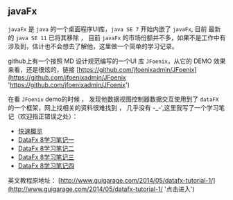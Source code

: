 ## javaFx

`javaFx` 是 `java` 的一个桌面程序UI库，`java SE 7` 开始内嵌了 `javaFx`, 目前 最新的 `java SE 11` 已将其移除 ， 目前 `javaFx` 的市场份额并不多，如果不是工作中有涉及到，估计也不会想去了解他，这里做一个简单的学习记录。

github上有一个按照 MD 设计规范编写的一个UI 库 `JFoenix`，从它的 DEMO 效果来看，还是很炫的，链接 [https://github.com/jfoenixadmin/JFoenix](https://github.com/jfoenixadmin/JFoenix 'https://github.com/jfoenixadmin/JFoenix') 

在看 `JFoenix` demo的时候 ， 发现他数据视图控制器数据交互使用到了 `dataFX` 的一个框架，网上找相关的资料很难找到 ， 几乎没有 	-_-',这里我写了一个学习笔记（欢迎指正错误之处）： 

- [快速概览](./dataFx/快速概览.md)
- [DataFx 8学习笔记一](./dataFx/DataFx8学习笔记一.md)
- [DataFx 8学习笔记二](./dataFx/DataFx8学习笔记二.md)
- [DataFx 8学习笔记三](./dataFx/DataFx8学习笔记三.md)
- [DataFx 8学习笔记四](./dataFx/DataFx8学习笔记四.md)


英文教程原地址： [http://www.guigarage.com/2014/05/datafx-tutorial-1/](http://www.guigarage.com/2014/05/datafx-tutorial-1/ '点击进入')